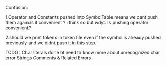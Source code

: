 Confusion:

1.Operator and Constants pushed into SymbolTable means we cant push them again.Is it convenient ? i think so but wdyt. Is pushing operator convenient?

2.should we print tokens in token file even if the symbol is already pushed previously and we didnt push it in this step.

TODO :
Char literals done bt need to know more about unrecognized char error
Strings
Comments
& Related Errors
